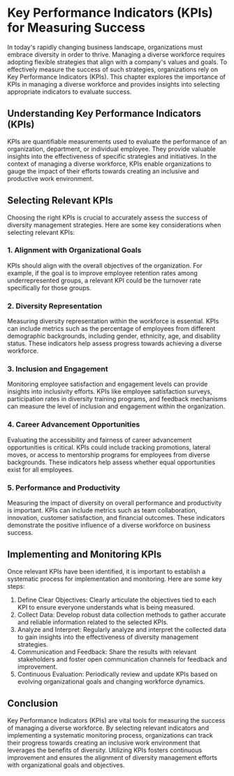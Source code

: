 Key Performance Indicators (KPIs) for Measuring Success
================================================================

In today's rapidly changing business landscape, organizations must embrace diversity in order to thrive. Managing a diverse workforce requires adopting flexible strategies that align with a company's values and goals. To effectively measure the success of such strategies, organizations rely on Key Performance Indicators (KPIs). This chapter explores the importance of KPIs in managing a diverse workforce and provides insights into selecting appropriate indicators to evaluate success.

Understanding Key Performance Indicators (KPIs)
-----------------------------------------------

KPIs are quantifiable measurements used to evaluate the performance of an organization, department, or individual employee. They provide valuable insights into the effectiveness of specific strategies and initiatives. In the context of managing a diverse workforce, KPIs enable organizations to gauge the impact of their efforts towards creating an inclusive and productive work environment.

Selecting Relevant KPIs
-----------------------

Choosing the right KPIs is crucial to accurately assess the success of diversity management strategies. Here are some key considerations when selecting relevant KPIs:

### 1. Alignment with Organizational Goals

KPIs should align with the overall objectives of the organization. For example, if the goal is to improve employee retention rates among underrepresented groups, a relevant KPI could be the turnover rate specifically for those groups.

### 2. Diversity Representation

Measuring diversity representation within the workforce is essential. KPIs can include metrics such as the percentage of employees from different demographic backgrounds, including gender, ethnicity, age, and disability status. These indicators help assess progress towards achieving a diverse workforce.

### 3. Inclusion and Engagement

Monitoring employee satisfaction and engagement levels can provide insights into inclusivity efforts. KPIs like employee satisfaction surveys, participation rates in diversity training programs, and feedback mechanisms can measure the level of inclusion and engagement within the organization.

### 4. Career Advancement Opportunities

Evaluating the accessibility and fairness of career advancement opportunities is critical. KPIs could include tracking promotions, lateral moves, or access to mentorship programs for employees from diverse backgrounds. These indicators help assess whether equal opportunities exist for all employees.

### 5. Performance and Productivity

Measuring the impact of diversity on overall performance and productivity is important. KPIs can include metrics such as team collaboration, innovation, customer satisfaction, and financial outcomes. These indicators demonstrate the positive influence of a diverse workforce on business success.

Implementing and Monitoring KPIs
--------------------------------

Once relevant KPIs have been identified, it is important to establish a systematic process for implementation and monitoring. Here are some key steps:

1. Define Clear Objectives: Clearly articulate the objectives tied to each KPI to ensure everyone understands what is being measured.
2. Collect Data: Develop robust data collection methods to gather accurate and reliable information related to the selected KPIs.
3. Analyze and Interpret: Regularly analyze and interpret the collected data to gain insights into the effectiveness of diversity management strategies.
4. Communication and Feedback: Share the results with relevant stakeholders and foster open communication channels for feedback and improvement.
5. Continuous Evaluation: Periodically review and update KPIs based on evolving organizational goals and changing workforce dynamics.

Conclusion
----------

Key Performance Indicators (KPIs) are vital tools for measuring the success of managing a diverse workforce. By selecting relevant indicators and implementing a systematic monitoring process, organizations can track their progress towards creating an inclusive work environment that leverages the benefits of diversity. Utilizing KPIs fosters continuous improvement and ensures the alignment of diversity management efforts with organizational goals and objectives.
